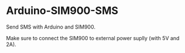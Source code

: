 # Arduino-SIM900-SMS
Send SMS with Arduino and SIM900.

Make sure to connect the SIM900 to external power suplly (with 5V and 2A).

